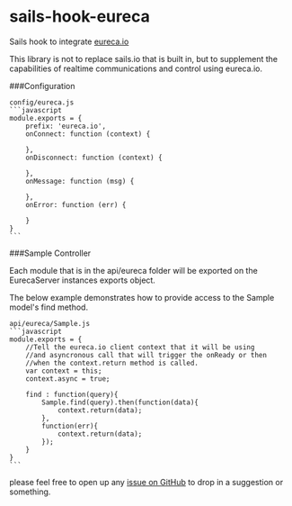 # sails-hook-eureca

Sails hook to integrate <a href="http://eureca.io/" target="_blank">eureca.io</a>

This library is not to replace sails.io that is built in, but to supplement the capabilities of realtime communications and control
using eureca.io.


###Configuration

    config/eureca.js
    ```javascript
    module.exports = {
        prefix: 'eureca.io',
        onConnect: function (context) {
        
        },
        onDisconnect: function (context) {
        
        },
        onMessage: function (msg) {
        
        },
        onError: function (err) {
        
        }
    }
    ```
    
###Sample Controller

Each module that is in the api/eureca folder will be exported on the EurecaServer instances exports object.

The below example demonstrates how to provide access to the Sample model's find method.

    api/eureca/Sample.js
    ```javascript
    module.exports = {
        //Tell the eureca.io client context that it will be using
        //and asyncronous call that will trigger the onReady or then
        //when the context.return method is called.
        var context = this;
        context.async = true;
        
        find : function(query){
            Sample.find(query).then(function(data){
                context.return(data);
            },
            function(err){
                context.return(data);
            });
        }
    }
    ```


please feel free to open up any [issue on GitHub](https://github.com/trkbrkr2000/sails-hook-eureca/issues) to drop in a suggestion or something.
